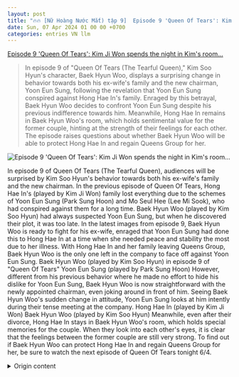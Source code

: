 ```yaml
---
layout: post
title: "🔥🔥 [Nữ Hoàng Nước Mắt) tập 9]  Episode 9 'Queen Of Tears': Kim Ji Won spends the night in Kim's room..."
date: Sun, 07 Apr 2024 01 00 00 +0700
categories: entries VN llm
---
```

[ Episode 9 'Queen Of Tears': Kim Ji Won spends the night in Kim's room...](https://thethaovanhoa.vn/tap-9-queen-of-tears-kim-ji-won-ngu-qua-dem-o-phong-cua-kim-soo-hyun-20240406160526144.htm)

> In episode 9 of "Queen Of Tears (The Tearful Queen)," Kim Soo Hyun's character, Baek Hyun Woo, displays a surprising change in behavior towards both his ex-wife's family and the new chairman, Yoon Eun Sung, following the revelation that Yoon Eun Sung conspired against Hong Hae In's family. Enraged by this betrayal, Baek Hyun Woo decides to confront Yoon Eun Sung despite his previous indifference towards him. Meanwhile, Hong Hae In remains in Baek Hyun Woo's room, which holds sentimental value for the former couple, hinting at the strength of their feelings for each other. The episode raises questions about whether Baek Hyun Woo will be able to protect Hong Hae In and regain Queens Group for her.

![ Episode 9 'Queen Of Tears': Kim Ji Won spends the night in Kim's room...](https://thethaovanhoa.mediacdn.vn/thumb_w/1200/372676912336973824/2024/4/6/netflix-queen-of-tears-1712393890066232948486-26-0-1031-1920-crop-1712393932159671212433.jpg)

 In episode 9 of Queen Of Tears (The Tearful Queen), audiences will be surprised by Kim Soo Hyun's behavior towards both his ex-wife's family and the new chairman.
In the previous episode of Queen Of Tears, Hong Hae In's (played by Kim Ji Won) family lost everything due to the schemes of Yoon Eun Sung (Park Sung Hoon) and Mo Seul Hee (Lee Mi Sook), who had conspired against them for a long time. Baek Hyun Woo (played by Kim Soo Hyun) had always suspected Yoon Eun Sung, but when he discovered their plot, it was too late.
In the latest images from episode 9, Baek Hyun Woo is ready to fight for his ex-wife, enraged that Yoon Eun Sung had done this to Hong Hae In at a time when she needed peace and stability the most due to her illness. With Hong Hae In and her family leaving Queens Group, Baek Hyun Woo is the only one left in the company to face off against Yoon Eun Sung.
Baek Hyun Woo (played by Kim Soo Hyun) in episode 9 of "Queen Of Tears"
Yoon Eun Sung (played by Park Sung Hoon)
However, different from his previous behavior where he made no effort to hide his dislike for Yoon Eun Sung, Baek Hyun Woo is now straightforward with the newly appointed chairman, even joking around in front of him.
Seeing Baek Hyun Woo's sudden change in attitude, Yoon Eun Sung looks at him intently during their tense meeting at the company.
Hong Hae In (played by Kim Ji Won)
Baek Hyun Woo (played by Kim Soo Hyun)
Meanwhile, even after their divorce, Hong Hae In stays in Baek Hyun Woo's room, which holds special memories for the couple. When they look into each other's eyes, it is clear that the feelings between the former couple are still very strong.
To find out if Baek Hyun Woo can protect Hong Hae In and regain Queens Group for her, be sure to watch the next episode of Queen Of Tears tonight 6/4.

<details>
  <summary>Origin content</summary>
  ---
layout: post
title: "🔥🔥 [Nữ Hoàng Nước Mắt) tập 9] Tập 9 'Queen Of Tears': Kim Ji Won ngủ qua đêm ở phòng của Kim ..."
date: Sun, 07 Apr 2024 01:00:00 +0700
categories: entries VN
---
[Tập 9 'Queen Of Tears': Kim Ji Won ngủ qua đêm ở phòng của Kim ...](https://thethaovanhoa.vn/tap-9-queen-of-tears-kim-ji-won-ngu-qua-dem-o-phong-cua-kim-soo-hyun-20240406160526144.htm)

![Tập 9 'Queen Of Tears': Kim Ji Won ngủ qua đêm ở phòng của Kim ...](https://thethaovanhoa.mediacdn.vn/thumb_w/1200/372676912336973824/2024/4/6/netflix-queen-of-tears-1712393890066232948486-26-0-1031-1920-crop-1712393932159671212433.jpg)

Trong tập 9 của Queen Of Tears (Nữ hoàng nước mắt), khán giả sẽ bất ngờ trước ứng xử của Kim Soo Hyun với cả gia đình nhà vợ cũ và chủ tịch mới.

Trong tập 9 của Queen Of Tears (Nữ hoàng nước mắt), khán giả sẽ bất ngờ trước ứng xử của Kim Soo Hyun với cả gia đình nhà vợ cũ và chủ tịch mới.

Trong tập trước của Queen Of Tears, gia đình của Hong Hae In (Kim Ji Won đóng) đã mất tất cả vì Yoon Eun Sung (Park Sung Hoon) và Mo Seul Hee (Lee Mi Sook), những kẻ đã âm mưu chống lại họ trong một thời gian dài. Baek Hyun Woo (Kim Soo Hyun) luôn nghi ngờ Yoon Eun Sung, khi phát hiện ra âm mưu của họ thì đã quá muộn.

Trong những hình ảnh mới nhất từ tập 9, Baek Hyun Woo sẵn sàng đấu tranh cho vợ cũ, tức giận vì Yoon Eun Sung đã làm điều này với Hong Hae In trong thời điểm cô cần sự yên bình và ổn định nhất vì bệnh tình của mình. Với việc Hong Hae In và gia đình rời khỏi Tập đoàn Queens, Baek Hyun Woo là người duy nhất còn lại trong công ty để đối đầu với Yoon Eun Sung.

Baek Hyun Woo (Kim Soo Hyun đóng) trong tập 9 của "Queen Of Tears"

Yoon Eun Sung (Park Sung Hoon đóng)

Tuy nhiên, khác với hành vi trước đó khi anh không cố gắng che giấu biểu hiện không ưa Yoon Eun Sung, Baek Hyun Woo bây giờ vô cùng lịch sự với chủ tịch mới được bổ nhiệm, thậm chí trò chuyện đùa giỡn trước mặt anh ta.

Nhìn thấy sự thay đổi đột ngột trong thái độ của Baek Hyun Woo, Yoon Eun Sung nhìn chằm chằm vào anh trong cuộc gặp gỡ căng thẳng tại công ty.

Hong Hae In (Kim Ji Won đóng)

Baek Hyun Woo (Kim Soo Hyun đóng)

Trong khi đó, dù đã ly hôn, Hong Hae In lại ở lại phòng của Baek Hyun Woo, nơi đây mang những kỷ niệm đặc biệt đối với cặp đôi trước đây. Khi họ nhìn vào đôi mắt của nhau, rõ ràng tình cảm giữa cặp đôi cũ vẫn còn rất mạnh mẽ.

Để biết Baek Hyun Woo có thể bảo vệ Hong Hae In và lấy lại Tập đoàn Queens cho cô hay không, hãy đón xem tập tiếp theo của Queen Of Tears vào tối nay 6/4.


</details>
